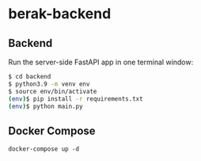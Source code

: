 # berak-backend

## Backend

Run the server-side FastAPI app in one terminal window:

```sh
$ cd backend
$ python3.9 -m venv env
$ source env/bin/activate
(env)$ pip install -r requirements.txt
(env)$ python main.py
```

## Docker Compose

```
docker-compose up -d
```

